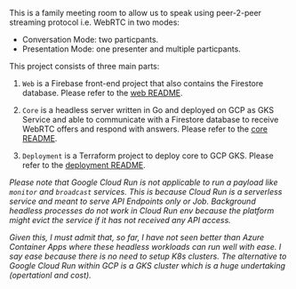 This is a family meeting room to allow us to speak using peer-2-peer streaming protocol i.e. WebRTC in two modes:
- Conversation Mode: two particpants.
- Presentation Mode: one presenter and multiple particpants.

This project consists of three main parts:
1. `Web` is a Firebase front-end project that also contains the Firestore database. Please refer to the [web README](./web/README.md).

1. `Core` is a headless server written in Go and deployed on GCP as GKS Service and able to communicate with a Firestore database to receive WebRTC offers and respond with answers. Please refer to the [core README](./core/README.md).  

1. `Deployment` is a Terraform project to deploy core to GCP GKS. Please refer to the [deployment README](./deployment/README.md).  

*Please note that Google Cloud Run is not applicable to run a payload like `monitor` and `broadcast` services. This is because Cloud Run is a serverless service and meant to serve API Endpoints only or Job. Background headless processes do not work in Cloud Run env because the platform might evict the service if it has not received any API access.*

*Given this, I must admit that, so far, I have not seen better than Azure Container Apps where these headless workloads can run well with ease. I say ease because there is no need to setup K8s clusters. The alternative to Google Cloud Run within GCP is a GKS cluster which is a huge undertaking (opertationl and cost).*






